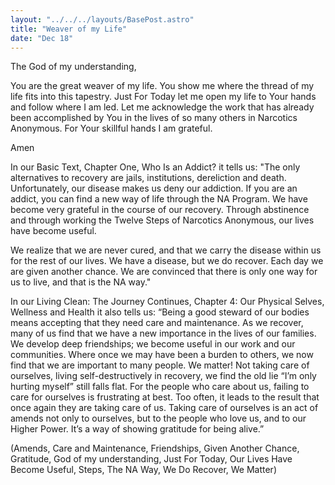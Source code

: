 ```yaml
---
layout: "../../../layouts/BasePost.astro"
title: "Weaver of my Life"
date: "Dec 18"
---
```

 
The God of my understanding,
 
You are the great weaver of my life. You show me where the thread of my life fits into this tapestry. Just For Today let me open my life to Your hands and follow where I am led. Let me acknowledge the work that has already been accomplished by You in the lives of so many others in Narcotics Anonymous. For Your skillful hands I am grateful.
 
Amen
 
In our Basic Text, Chapter One, Who Is an Addict? it tells us: "The only alternatives to recovery are jails, institutions, dereliction and death. Unfortunately, our disease makes us deny our addiction. If you are an addict, you can find a new way of life through the NA Program. We have become very grateful in the course of our recovery. Through abstinence and through working the Twelve Steps of Narcotics Anonymous, our lives have become useful.
 
We realize that we are never cured, and that we carry the disease within us for the rest of our lives. We have a disease, but we do recover. Each day we are given another chance. We are convinced that there is only one way for us to live, and that is the NA way."

In our Living Clean: The Journey Continues, Chapter 4: Our Physical Selves, Wellness and Health it also tells us:  “Being a good steward of our bodies means accepting that they need care and maintenance. As we recover, many of us find that we have a new importance in the lives of our families. We develop deep friendships; we become useful in our work and our communities. Where once we may have been a burden to others, we now find that we are important to many people. We matter! Not taking care of ourselves, living self-destructively in recovery, we find the old lie “I’m only hurting myself” still falls flat. For the people who care about us, failing to care for ourselves is frustrating at best. Too often, it leads to the result that once again they are taking care of us. Taking care of ourselves is an act of amends not only to ourselves, but to the people who love us, and to our Higher Power. It’s a way of showing gratitude for being alive.”

(Amends, Care and Maintenance, Friendships, Given Another Chance, Gratitude, God of my understanding, Just For Today, Our Lives Have Become Useful, Steps, The NA Way, We Do Recover, We Matter)